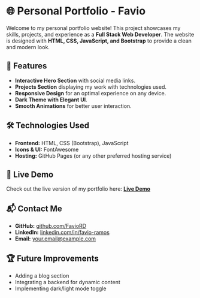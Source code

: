 # 🌐 Personal Portfolio - Favio

Welcome to my personal portfolio website! This project showcases my skills, projects, and experience as a **Full Stack Web Developer**. The website is designed with **HTML, CSS, JavaScript, and Bootstrap** to provide a clean and modern look.

## 🚀 Features

- **Interactive Hero Section** with social media links.
- **Projects Section** displaying my work with technologies used.
- **Responsive Design** for an optimal experience on any device.
- **Dark Theme with Elegant UI**.
- **Smooth Animations** for better user interaction.

## 🛠️ Technologies Used

- **Frontend:** HTML, CSS (Bootstrap), JavaScript
- **Icons & UI:** FontAwesome
- **Hosting:** GitHub Pages (or any other preferred hosting service)

## 🔗 Live Demo
Check out the live version of my portfolio here: **[Live Demo](https://portafolio-rosy-nu-36.vercel.app/)**

## 📬 Contact Me
- **GitHub:** [github.com/FavioRD](https://github.com/FavioRD)
- **LinkedIn:** [linkedin.com/in/favio-ramos](https://www.linkedin.com/in/favio-ramos-75b545282/)
- **Email:** your.email@example.com

## 🏆 Future Improvements
- Adding a blog section
- Integrating a backend for dynamic content
- Implementing dark/light mode toggle




